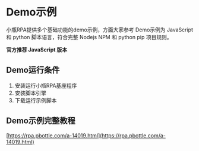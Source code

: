 # Demo示例

小瓶RPA提供多个基础功能的demo示例，方面大家参考
Demo示例为 JavaScript 和 python 脚本语言，符合完整 Nodejs NPM  和 python pip 项目规则。

**官方推荐 JavaScript 版本**


## Demo运行条件
1. 安装运行小瓶RPA基座程序
2. 安装脚本引擎
3. 下载运行示例脚本

## Demo示例完整教程
[https://rpa.pbottle.com/a-14019.html](https://rpa.pbottle.com/a-14019.html)
